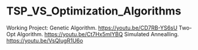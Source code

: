# TSP_VS_Optimization_Algorithms
Working Project:
Genetic Algorithm. https://youtu.be/CD7RB-YS6sU
Two-Opt Algorithm. https://youtu.be/Ct7Hx5mIYBQ
Simulated Annealling. https://youtu.be/VsQIugR1U6o
